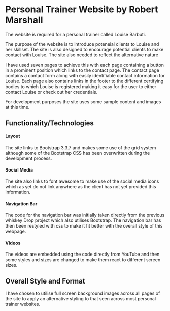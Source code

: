 
 # Personal Trainer Website by Robert Marshall #

The website is required for a personal trainer called Louise Barbuti.

The purpose of the website is to introduce poteneial clients to Louise and her skillset. The site is also designed to encourage potential clients to make contact with Louise. The site also needed to reflect the alternative nature

I have used seven pages to achieve this with each page containing a button in a prominent position which links to the contact page. The contact page contains a contact form along with easily identifiable contact information for Louise. Each page also contains links in the footer to the different certifying bodies to which Louise is registered making it easy for the user to either contact Louise or check out her credentials.

For development purposes the site uses some sample content and images at this time.

## Functionality/Technologies ##

#### Layout ####
The site links to Bootstrap 3.3.7 and makes some use of the grid system although some of the Bootstrap CSS has been overwritten during the development process.
#### Social Media ####
The site also links to font awesome to make use of the social media icons which as yet do not link anywhere as the client has not yet provided this information.
#### Navigation Bar ####
The code for the navigation bar was initially taken directly from the previous whiskey Drop project which also utilises Bootstrap. The navigation bar has then been restyled with css to make it fit better with the overall style of this webpage.
#### Videos ####
The videos are embedded using the code directly from YouTube and then some styles and sizes are changed to make them react to different screen sizes.

## Overall Style and Format ##

I have chosen to utilise full screen background images across all pages of the site to apply an alternative styling to that seen across most personal trainer websites.